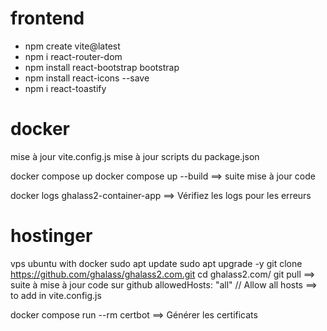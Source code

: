 # frontend

- npm create vite@latest
- npm i react-router-dom
- npm install react-bootstrap bootstrap
- npm install react-icons --save
- npm i react-toastify

# docker

mise à jour vite.config.js
mise à jour scripts du package.json

docker compose up
docker compose up --build ==> suite mise à jour code

docker logs ghalass2-container-app ==> Vérifiez les logs pour les erreurs

# hostinger

vps ubuntu with docker
sudo apt update
sudo apt upgrade -y
git clone https://github.com/ghalass/ghalass2.com.git
cd ghalass2.com/
git pull ==> suite à mise à jour code sur github
allowedHosts: "all" // Allow all hosts ==> to add in vite.config.js

docker compose run --rm certbot ==> Générer les certificats
